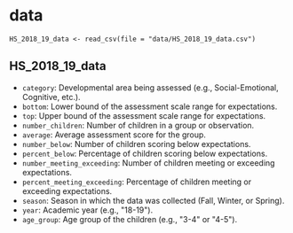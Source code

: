 # data

```{r}
HS_2018_19_data <- read_csv(file = "data/HS_2018_19_data.csv")
```

## HS_2018_19_data

- `category`: Developmental area being assessed (e.g., Social-Emotional, Cognitive, etc.).
- `bottom`: Lower bound of the assessment scale range for expectations.
- `top`: Upper bound of the assessment scale range for expectations.
- `number_children`: Number of children in a group or observation.
- `average`: Average assessment score for the group.
- `number_below`: Number of children scoring below expectations.
- `percent_below`: Percentage of children scoring below expectations.
- `number_meeting_exceeding`: Number of children meeting or exceeding expectations.
- `percent_meeting_exceeding`: Percentage of children meeting or exceeding expectations.
- `season`: Season in which the data was collected (Fall, Winter, or Spring).
- `year`: Academic year (e.g., "18-19").
- `age_group`: Age group of the children (e.g., "3-4" or "4-5").
